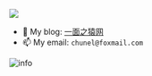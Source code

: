 ![](https://visitor-badge.glitch.me/badge?page_id=ChunelFeng.ChunelFeng)

- 💬 My blog: [一面之猿网](http://www.chunel.cn/)
- 📫 My email: `chunel@foxmail.com`

![info](https://github-readme-stats.vercel.app/api?username=ChunelFeng&show_icons=true&count_private=true&hide=prs&theme=default_repocard)
